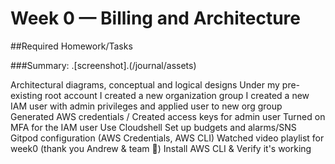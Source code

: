 # Week 0 — Billing and Architecture

##Required Homework/Tasks

###Summary: .[screenshot].(/journal/assets)

Architectural diagrams, conceptual and logical designs
Under my pre-existing root account I created a new organization group
I created a new IAM user with admin privileges and applied user to new org group
Generated AWS credentials / Created access keys for admin user
Turned on MFA for the IAM user
Use Cloudshell
Set up budgets and alarms/SNS
Gitpod configuration (AWS Credentials, AWS CLI)
Watched video playlist for week0 (thank you Andrew & team 👏)
Install AWS CLI & Verify it's working
